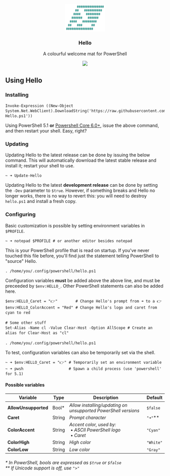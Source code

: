 <p align="center">
  <a href="https://github.com/electricduck/hello">
    <img src="./.github/logo.png" width=128>
  </a>

  <h3 align="center"><strong>Hello</strong></h3>

  <p align="center">
    A colourful welcome mat for PowerShell
  </p>
  
  <p align="center">
  <img src="https://i.imgur.com/vygwE2q.png">
  </p>
</p>

## Using Hello

### Installing

```
Invoke-Expression ((New-Object System.Net.WebClient).DownloadString('https://raw.githubusercontent.com/electricduck/hello/develop/Install-Hello.ps1'))
```

Using PowerShell 5.1 **or** [Powershell Core 6.0+](https://github.com/powershell/powershell), issue the above command, and then restart your shell. Easy, right?

### Updating

Updating Hello to the latest release can be done by issuing the below command. This will automatically download the latest stable release and install it; restart your shell to use.

```
~ ➜ Update-Hello
```

Updating Hello to the latest **development release** can be done by setting the `-Dev` parameter to `$true`. However, if something breaks and Hello no longer works, there is no way to revert this: you will need to destroy `hello.ps1` and install a fresh copy.

### Configuring

Basic customization is possible by setting environment variables in `$PROFILE`.

```
~ ➜ notepad $PROFILE # or another editor besides notepad
```

This is your PowerShell profile that is read on startup. If you've never touched this file before, you'll find just the statement telling PowerShell to "source" Hello.

```
. /home/you/.config/powershell/hello.ps1
```

Configuration variables **must** be added above the above line, and must be preceeded by `$env:HELLO_`. Other PowerShell statements can also be added here.

```
$env:HELLO_Caret = "👉"        # Change Hello's prompt from ➜ to a 👉
$env:HELLO_ColorAccent = "Red" # Change Hello's logo and caret from cyan to red

# Some other stuff
Set-Alias -Name cl -Value Clear-Host -Option AllScope # Create an alias for Clear-Host as "cl"

. /home/you/.config/powershell/hello.ps1
```

To test, configuration variables can also be temporarily set via the shell.

```
~ ➜ $env:HELLO_Caret = "👉" # Temporarily set an environment variable
~ ➜ pwsh                    # Spawn a child process (use 'powershell' for 5.1)
```

#### Possible variables

| **Variable**         | **Type** | **Description**                                                                    | **Default** |
| -------------------- | -------- | ---------------------------------------------------------------------------------- | ----------- |
| **AllowUnsupported** | Bool*    | _Allow installing/updating on unsupported PowerShell versions_                     | `$false`    |
| **Caret**            | String   | _Prompt character_                                                                 | `"➜"`**     |
| **ColorAccent**      | String   | _Accent color, used by:_<br />&nbsp;• _ASCII PowerShell logo_<br />&nbsp;• _Caret_ | `"Cyan"`    |
| **ColorHigh**        | String   | _High color_                                                                       | `"White"`   |
| **ColorLow**         | String   | _Low color_                                                                        | `"Gray"`    |

###### * In PowerShell, bools are expressed as `$true` or `$false`<br />** If Unicode support is off, use `">"`

